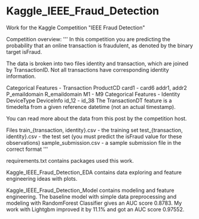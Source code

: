 # Kaggle_IEEE_Fraud_Detection
Work for the Kaggle Competition "IEEE Fraud Detection"

Competition overview:
'''
In this competition you are predicting the probability that an online transaction is fraudulent, as denoted by the binary target isFraud.

The data is broken into two files identity and transaction, which are joined by TransactionID. Not all transactions have corresponding identity information.

Categorical Features - Transaction
ProductCD
card1 - card6
addr1, addr2
P_emaildomain
R_emaildomain
M1 - M9
Categorical Features - Identity
DeviceType
DeviceInfo
id_12 - id_38
The TransactionDT feature is a timedelta from a given reference datetime (not an actual timestamp).

You can read more about the data from this post by the competition host.

Files
train_{transaction, identity}.csv - the training set
test_{transaction, identity}.csv - the test set (you must predict the isFraud value for these observations)
sample_submission.csv - a sample submission file in the correct format
'''

requirements.txt contains packages used this work.

Kaggle_IEEE_Fraud_Detection_EDA contains data exploring and feature engineering ideas with plots.

Kaggle_IEEE_Fraud_Detection_Model contains modeling and feature engineering. 
The baseline model with simple data preprocessing and modeling with RandomForest Classifier gives an AUC score 0.8783. My work with Lightgbm improved it by 11.1% and got an AUC score 0.97552.
